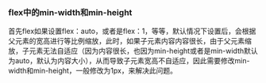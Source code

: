 ### flex中的min-width和min-height
首先flex如果设置flex：auto，或者是flex：1，等等，默认情况下设置后，会根据父元素的宽高进行等比例缩放，此时，如果子元素内容内容很长，由于父元素缩放，子元素无法自适应（因为内容很长，也因为min-height或者是min-width默认为auto，默认为内容大小），从而导致子元素宽高不自适应，因此需要修改min-width和min-height，一般修改为1px，来解决此问题。